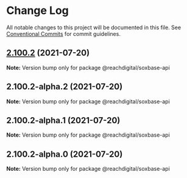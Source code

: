 # Change Log

All notable changes to this project will be documented in this file.
See [Conventional Commits](https://conventionalcommits.org) for commit guidelines.

## [2.100.2](https://github.com/ho-nl/m2-pwa/compare/@reachdigital/soxbase-api@2.100.2-alpha.2...@reachdigital/soxbase-api@2.100.2) (2021-07-20)

**Note:** Version bump only for package @reachdigital/soxbase-api





## 2.100.2-alpha.2 (2021-07-20)

**Note:** Version bump only for package @reachdigital/soxbase-api





## 2.100.2-alpha.1 (2021-07-20)

**Note:** Version bump only for package @reachdigital/soxbase-api





## 2.100.2-alpha.0 (2021-07-20)

**Note:** Version bump only for package @reachdigital/soxbase-api
